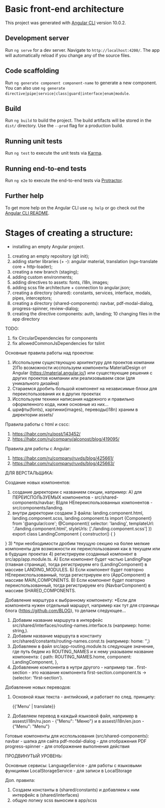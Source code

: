 # Basic front-end architecture

This project was generated with [Angular CLI](https://github.com/angular/angular-cli) version 10.0.2.

## Development server

Run `ng serve` for a dev server. Navigate to `http://localhost:4200/`. The app will automatically reload if you change any of the source files.

## Code scaffolding

Run `ng generate component component-name` to generate a new component. You can also use `ng generate directive|pipe|service|class|guard|interface|enum|module`.

## Build

Run `ng build` to build the project. The build artifacts will be stored in the `dist/` directory. Use the `--prod` flag for a production build.

## Running unit tests

Run `ng test` to execute the unit tests via [Karma](https://karma-runner.github.io).

## Running end-to-end tests

Run `ng e2e` to execute the end-to-end tests via [Protractor](http://www.protractortest.org/).

## Further help

To get more help on the Angular CLI use `ng help` or go check out the [Angular CLI README](https://github.com/angular/angular-cli/blob/master/README.md).


# Stages of creating a structure:

* installing an empty Angular project.
1) creating an empty repository (git init);
2) adding starter libraries (+ -): angular material, translation (ngx-translate core + http-loader);
3) creating a new branch (staging);
4) adding custom environments;
5) adding directives to assets: fonts, i18n, images;
6) adding scss file architecture + connection to angular.json;
7) creating a directory (shared): constants, services, interface, modals, pipes, interceptors;
8) creating a directory (shared-components): navbar, pdf-modal-dialog, progress-spinner, review-dialog;
9) creating the directive components: auth, landing;
10 changing files in the app directory

TODO:
1) fix CircularDependencies for components
2) fix allowedCommonJsDependencies for tslint

Основные правила работы над проектом:
1) Исспользуем существующую архитектуру для проектов компании
2)По возможности исспользуем компоненты MaterialDesign от Angular (https://material.angular.io/) или существующие решения с других проектов компании или реализовываем свои (для уникального дизайна)
3) Стараемся дробить большой компонент на независимые блоки для переиспользования их в других проектах
4) Исспользуем техники написания надежного и правильно оформленного кода, ниже основные из них...
5) шрифты(fonts), картинки(images), переводы(i18n) храним в директории assets/

Правила работы с html и cscc:
1) https://habr.com/ru/post/143452/
2) https://habr.com/ru/company/alconost/blog/419095/

Правила для работы с Angular:
1) https://habr.com/ru/company/ruvds/blog/425661/
2) https://habr.com/ru/company/ruvds/blog/425663/


ДЛЯ ВЕРСТАЛЬЩИКА:

Создание новых компонентов:
1) создание директории с названием секции, например:
A) для ПЕРЕИСПОЛЬЗУЕМЫХ компонентов - src/shared-components/navbar;
B)для НЕпереиспользованных компонентов - src/components/landing.
2) внутри директории создаем 3 файла:
landing.component.html,
landing.component.scss,
landing.component.ts
import {Component} from '@angular/core';
@Component({
  selector: 'landing',
  templateUrl: './landing.component.html',
  styleUrls: ['./landing.component.scss']
})
export class LandingComponent {
  constructor() { }

}
3) *при необходимости дробим текущую секцию на более мелкие компоненты для возможности их переиспользования как в текущем или в будущих проектах
4) регистрируем созданный компонент в src/app/app.module.ts. 
А) Если компонент будет частью LandingPage (главная страница), тогда регистрируем его (LandingComponent) в массиве LANDING_MODULES.
Б) Если компонент будет повторно НЕпереиспользованный, тогда регистрируем его (AppComponent) в массиве MAIN_COMPONENTS.
В) Если компонент будет повторно переиспользованный, тогда регистрируем его (NavbarComponent) в массиве SHARED_COMPONENTS.

Добавление марштура к выбранному компоненту:
*Если для компонента нужен отдельный маршрут, например как тут для страницы блога (https://github.com/BLOG), то делаем следующее...
1) Добавим название маршрута в интерфейс src/shared/interfaces/routing-names.interface.ts (например: home: string,).
2) Добавим название маршрута в константу src/shared/constants/routing-names.const.ts (например: home: '',)
5) Добавляем в файл src/app-routing.module.ts следующее значение, где путь бедем из ROUTING_NAMES и к нему указываем название компонента:
{
  path: ROUTING_NAMES.home,
  component: LandingComponent,
},
6) Добавление компонента в нутри другого - например так <first-section></first-section>. first-section - это название компонента first-section.component.ts -> (selector: 'first-section').

Добавление новых переводов:
1) Основной язык текста  - английский, и работает по след. принципу: <p>{{'Menu' | translate}}</p>
2) Добавляем перевод в каждый языковой файл, например в assest/i18n/ru.json - {"Menu": "Меню"} и в assest/i18n/en.json - {"Menu": "Menu"}

Готовые компоненты для исспользования (src/shared-components):
navbar - шапка для сайта
pdf-modal-dialog - для отображения PDF
progress-spinner - для отображение выполнения действия


ПРОДВИНУТЫЙ УРОВЕНЬ:

Основные сервисы:
LanguageService - для работы с языковыми функциями
LocalStorageService - для записи в LocalStorage

Доп. правила:
1) Создаем константы в (shared/constants) и добавляем к ним интерфейс в (shared/interfaces)
4) общую логику scss выносим в app/scss
